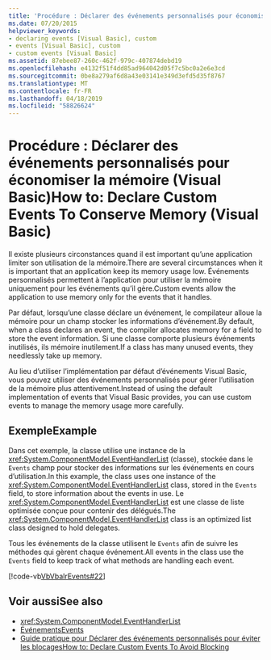 ```yaml
---
title: 'Procédure : Déclarer des événements personnalisés pour économiser la mémoire (Visual Basic)'
ms.date: 07/20/2015
helpviewer_keywords:
- declaring events [Visual Basic], custom
- events [Visual Basic], custom
- custom events [Visual Basic]
ms.assetid: 87ebee87-260c-462f-979c-407874debd19
ms.openlocfilehash: e4132f51f4dd85ad964042d05f7c5bc0a2e6e3cd
ms.sourcegitcommit: 0be8a279af6d8a43e03141e349d3efd5d35f8767
ms.translationtype: MT
ms.contentlocale: fr-FR
ms.lasthandoff: 04/18/2019
ms.locfileid: "58826624"
---
```

# <a name="how-to-declare-custom-events-to-conserve-memory-visual-basic"></a><span data-ttu-id="206c3-102">Procédure : Déclarer des événements personnalisés pour économiser la mémoire (Visual Basic)</span><span class="sxs-lookup"><span data-stu-id="206c3-102">How to: Declare Custom Events To Conserve Memory (Visual Basic)</span></span>
<span data-ttu-id="206c3-103">Il existe plusieurs circonstances quand il est important qu’une application limiter son utilisation de la mémoire.</span><span class="sxs-lookup"><span data-stu-id="206c3-103">There are several circumstances when it is important that an application keep its memory usage low.</span></span> <span data-ttu-id="206c3-104">Événements personnalisés permettent à l’application pour utiliser la mémoire uniquement pour les événements qu’il gère.</span><span class="sxs-lookup"><span data-stu-id="206c3-104">Custom events allow the application to use memory only for the events that it handles.</span></span>  
  
 <span data-ttu-id="206c3-105">Par défaut, lorsqu’une classe déclare un événement, le compilateur alloue la mémoire pour un champ stocker les informations d’événement.</span><span class="sxs-lookup"><span data-stu-id="206c3-105">By default, when a class declares an event, the compiler allocates memory for a field to store the event information.</span></span> <span data-ttu-id="206c3-106">Si une classe comporte plusieurs événements inutilisés, ils mémoire inutilement.</span><span class="sxs-lookup"><span data-stu-id="206c3-106">If a class has many unused events, they needlessly take up memory.</span></span>  
  
 <span data-ttu-id="206c3-107">Au lieu d’utiliser l’implémentation par défaut d’événements Visual Basic, vous pouvez utiliser des événements personnalisés pour gérer l’utilisation de la mémoire plus attentivement.</span><span class="sxs-lookup"><span data-stu-id="206c3-107">Instead of using the default implementation of events that Visual Basic provides, you can use custom events to manage the memory usage more carefully.</span></span>  
  
## <a name="example"></a><span data-ttu-id="206c3-108">Exemple</span><span class="sxs-lookup"><span data-stu-id="206c3-108">Example</span></span>  
 <span data-ttu-id="206c3-109">Dans cet exemple, la classe utilise une instance de la <xref:System.ComponentModel.EventHandlerList> (classe), stockée dans le `Events` champ pour stocker des informations sur les événements en cours d’utilisation.</span><span class="sxs-lookup"><span data-stu-id="206c3-109">In this example, the class uses one instance of the <xref:System.ComponentModel.EventHandlerList> class, stored in the `Events` field, to store information about the events in use.</span></span> <span data-ttu-id="206c3-110">Le <xref:System.ComponentModel.EventHandlerList> est une classe de liste optimisée conçue pour contenir des délégués.</span><span class="sxs-lookup"><span data-stu-id="206c3-110">The <xref:System.ComponentModel.EventHandlerList> class is an optimized list class designed to hold delegates.</span></span>  
  
 <span data-ttu-id="206c3-111">Tous les événements de la classe utilisent le `Events` afin de suivre les méthodes qui gèrent chaque événement.</span><span class="sxs-lookup"><span data-stu-id="206c3-111">All events in the class use the `Events` field to keep track of what methods are handling each event.</span></span>  
  
 [!code-vb[VbVbalrEvents#22](~/samples/snippets/visualbasic/VS_Snippets_VBCSharp/VbVbalrEvents/VB/Class1.vb#22)]  
  
## <a name="see-also"></a><span data-ttu-id="206c3-112">Voir aussi</span><span class="sxs-lookup"><span data-stu-id="206c3-112">See also</span></span>

- <xref:System.ComponentModel.EventHandlerList>
- [<span data-ttu-id="206c3-113">Événements</span><span class="sxs-lookup"><span data-stu-id="206c3-113">Events</span></span>](../../../../visual-basic/programming-guide/language-features/events/index.md)
- [<span data-ttu-id="206c3-114">Guide pratique pour Déclarer des événements personnalisés pour éviter les blocages</span><span class="sxs-lookup"><span data-stu-id="206c3-114">How to: Declare Custom Events To Avoid Blocking</span></span>](../../../../visual-basic/programming-guide/language-features/events/how-to-declare-custom-events-to-avoid-blocking.md)

